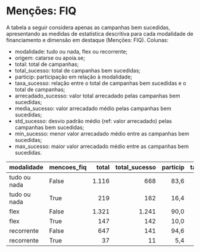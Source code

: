 # Menções: FIQ

A tabela a seguir considera apenas as campanhas bem sucedidas, apresentando as medidas
de estatística descritiva para cada modalidade de financiamento e dimensão em destaque
(Menções: FIQ). Colunas:
- modalidade: tudo ou nada, flex ou recorrente;
- origem: catarse ou apoia.se;
- total: total de campanhas;
- total_sucesso: total de campanhas bem sucedidas;
- particip: participação em relação à modalidade;
- taxa_sucesso: relação entre o total de campanhas bem sucedidas e o total de campanhas;
- arrecadado_sucesso: valor total arrecadado pelas campanhas bem sucedidas;
- media_sucesso: valor arrecadado médio pelas campanhas bem sucedidas;
- std_sucesso: desvio padrão médio (ref: valor arrecadado) pelas campanhas bem sucedidas;
- min_sucesso: menor valor arrecadado médio entre as campanhas bem sucedidas;
- max_sucesso: maior valor arrecadado médio entre as campanhas bem sucedidas.


| modalidade   | mencoes_fiq   |   total |   total_sucesso |   particip |   taxa_sucesso |   arrecadado_sucesso |   media_sucesso |   std_sucesso |   min_sucesso |   max_sucesso |
|:-------------|:--------------|--------:|----------------:|-----------:|---------------:|---------------------:|----------------:|--------------:|--------------:|--------------:|
| tudo ou nada | False         |    1.116 |             668 |       83,6 |           59,9 |          19.242.021,98 |        28.805,42 |      46.481,14 |         41,82 |     679.297,66 |
| tudo ou nada | True          |     219 |             162 |       16,4 |           74,0 |           4.821.257,85 |        29.760,85 |      38.181,98 |       1.405,43 |     396.557,50 |
| flex         | False         |    1.321 |            1.241 |       90,0 |           93,9 |          15.644.764,94 |        12.606,58 |      28.732,87 |         10,77 |     475.290,95 |
| flex         | True          |     147 |             142 |       10,0 |           96,6 |           2.717.367,00 |        19.136,39 |      63.151,50 |         39,63 |     708.972,78 |
| recorrente   | False         |     647 |             141 |       94,6 |           21,8 |             39.262,48 |          278,46 |        662,54 |          1,09 |       5.087,08 |
| recorrente   | True          |      37 |              11 |        5,4 |           29,7 |              3.924,48 |          356,77 |        489,37 |         10,98 |       1.753,37 |
